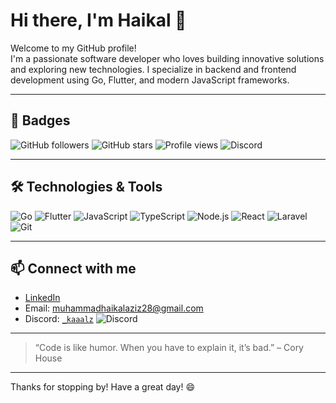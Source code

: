 # Hi there, I'm Haikal 👋

Welcome to my GitHub profile!  
I'm a passionate software developer who loves building innovative solutions and exploring new technologies. I specialize in backend and frontend development using Go, Flutter, and modern JavaScript frameworks.

---

## 🏅 Badges

![GitHub followers](https://img.shields.io/github/followers/muhaziz28?label=Followers&style=social)
![GitHub stars](https://img.shields.io/github/stars/muhaziz28?affiliations=OWNER%2CCOLLABORATOR&style=social)
![Profile views](https://komarev.com/ghpvc/?username=muhaziz28&style=flat-square)
![Discord](https://img.shields.io/badge/Discord-7289DA?style=flat-square&logo=discord)

---

## 🛠️ Technologies & Tools

![Go](https://img.shields.io/badge/-Go-black?style=flat-square&logo=go)
![Flutter](https://img.shields.io/badge/-Flutter-black?style=flat-square&logo=flutter)
![JavaScript](https://img.shields.io/badge/-JavaScript-black?style=flat-square&logo=javascript)
![TypeScript](https://img.shields.io/badge/-TypeScript-black?style=flat-square&logo=typescript)
![Node.js](https://img.shields.io/badge/-Node.js-black?style=flat-square&logo=node.js)
![React](https://img.shields.io/badge/-React-black?style=flat-square&logo=react)
![Laravel](https://img.shields.io/badge/-Laravel-black?style=flat-square&logo=laravel)
![Git](https://img.shields.io/badge/-Git-black?style=flat-square&logo=git)

---

## 📫 Connect with me

- [LinkedIn](https://www.linkedin.com/in/muhammad-haikal-aziz-72ab64195)
- Email: muhammadhaikalaziz28@gmail.com
- Discord: [`_kaaalz`](https://discordapp.com/users/1190823269117476924) ![Discord](https://img.shields.io/badge/Discord-7289DA?style=flat-square&logo=discord)

---

> “Code is like humor. When you have to explain it, it’s bad.” – Cory House

---

Thanks for stopping by! Have a great day! 😄
